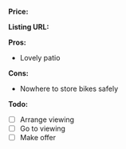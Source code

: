 **Price:**

**Listing URL:**

**Pros:**
 - Lovely patio
 
**Cons:** 
 - Nowhere to store bikes safely

**Todo:**
- [ ] Arrange viewing
- [ ] Go to viewing
- [ ] Make offer
